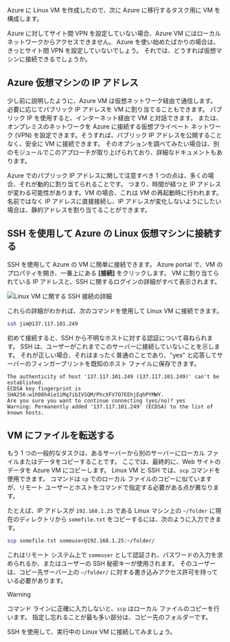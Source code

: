 Azure に Linux VM を作成したので、次に Azure に移行するタスク用に VM を構成します。

Azure に対してサイト間 VPN を設定していない場合、Azure VM にはローカル ネットワークからアクセスできません。 Azure を使い始めたばかりの場合は、きっとサイト間 VPN を設定していないでしょう。 それでは、どうすれば仮想マシンに接続できるでしょうか。

## <a name="azure-virtual-machines-ip-addresses"></a>Azure 仮想マシンの IP アドレス

少し前に説明したように、Azure VM は仮想ネットワーク経由で通信します。 必要に応じてパブリック IP アドレスを VM に割り当てることもできます。 パブリック IP を使用すると、インターネット経由で VM と対話できます。 または、オンプレミスのネットワークを Azure に接続する仮想プライベート ネットワーク (VPN) を設定できます。そうすれば、パブリック IP アドレスを公開することなく、安全に VM に接続できます。 そのオプションを調べてみたい場合は、別のモジュールでこのアプローチが取り上げられており、詳細なドキュメントもあります。

Azure でのパブリック IP アドレスに関して注意すべき 1 つの点は、多くの場合、それが動的に割り当てられることです。 つまり、時間が経つと IP アドレスが変わる可能性があります。VM の場合、これは VM の再起動時に行われます。 名前ではなく IP アドレスに直接接続し、IP アドレスが変化しないようにしたい場合は、静的アドレスを割り当てることができます。

## <a name="connect-to-an-azure-linux-virtual-machines-with-ssh"></a>SSH を使用して Azure の Linux 仮想マシンに接続する

SSH を使用して Azure の VM に簡単に接続できます。 Azure portal で、VM のプロパティを開き、一番上にある **[接続]** をクリックします。 VM に割り当てられている IP アドレスと、SSH に関するログインの詳細がすべて表示されます。 

![Linux VM に関する SSH 接続の詳細](../media-drafts/5-connect-ssh.png)

これらの詳細がわかれば、次のコマンドを使用して Linux VM に接続できます。

```bash
ssh jim@137.117.101.249
```

初めて接続すると、SSH から不明なホストに対する認証について尋ねられます。 SSH は、ユーザーがこれまでこのサーバーに接続していないことを示します。 それが正しい場合、それはまったく普通のことであり、"yes" と応答してサーバーのフィンガープリントを既知のホスト ファイルに保存できます。

```output
The authenticity of host '137.117.101.249 (137.117.101.249)' can't be established.
ECDSA key fingerprint is SHA256:w1h08h4ie1iMq7ibIVSQM/PhcXFV7O7EEhjEqhPYMWY.
Are you sure you want to continue connecting (yes/no)? yes
Warning: Permanently added '137.117.101.249' (ECDSA) to the list of known hosts.
```

## <a name="transferring-files-to-the-vm"></a>VM にファイルを転送する

もう 1 つの一般的なタスクは、あるサーバーから別のサーバーにローカル ファイルまたはデータをコピーすることです。 ここでは、最終的に、Web サイトのデータを Azure VM にコピーします。 Linux VM と SSH では、`scp` コマンドを使用できます。 コマンドは `cp` でのローカル ファイルのコピーに似ていますが、リモート ユーザーとホストをコマンドで指定する必要がある点が異なります。 

たとえば、IP アドレスが `192.168.1.25` である Linux マシン上の `~/folder` に現在のディレクトリから `somefile.txt` をコピーするには、次のように入力できます。

```bash
scp somefile.txt someuser@192.168.1.25:~/folder/
```

これはリモート システム上で `someuser` として認証され、パスワードの入力を求められるか、またはユーザーの SSH 秘密キーが使用されます。 そのユーザーは、コピー先サーバー上の `~/folder/` に対する書き込みアクセス許可を持っている必要があります。

> [!WARNING]
> コマンド ラインに正確に入力しないと、`scp` はローカル ファイルのコピーを行います。 指定し忘れることが最も多い部分は、コピー先のフォルダーです。

SSH を使用して、実行中の Linux VM に接続してみましょう。